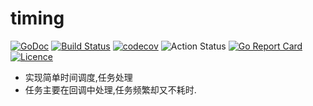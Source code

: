 # timing  
[![GoDoc](https://godoc.org/github.com/thinkgos/timing?status.svg)](https://godoc.org/github.com/thinkgos/timing)
[![Build Status](https://travis-ci.org/thinkgos/timing.svg?branch=master)](https://travis-ci.org/thinkgos/timing)
[![codecov](https://codecov.io/gh/thinkgos/timing/branch/master/graph/badge.svg)](https://codecov.io/gh/thinkgos/timing)
![Action Status](https://github.com/thinkgos/timing/workflows/Go/badge.svg)
[![Go Report Card](https://goreportcard.com/badge/github.com/thinkgos/timing)](https://goreportcard.com/report/github.com/thinkgos/timing)
[![Licence](https://img.shields.io/github/license/thinkgos/timing)](https://raw.githubusercontent.com/thinkgos/timing/master/LICENSE)

 - 实现简单时间调度,任务处理
 - 任务主要在回调中处理,任务频繁却又不耗时. 
 